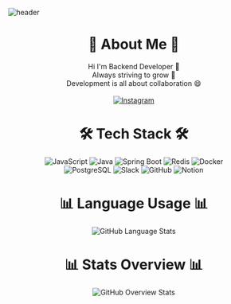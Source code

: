 ![header](https://capsule-render.vercel.app/api?type=rounded&color=gradient&text=%20ChoeEuiSeung%20Develop%20&height=300&fontSize=65&textBg=true)


<div align="center"><h1>🎳 About Me 🎳</h1></div>
<p align="center">
  Hi I'm Backend Developer 👋<br />
  Always striving to grow 💬<br />
  Development is all about collaboration 😄<br /><br />
  <a href="https://www.instagram.com/sseung_._92" target="_blank">
    <img src="https://img.shields.io/badge/Instagram-%23E4405F?style=flat-square&logo=instagram&logoColor=white" alt="Instagram" />
  </a>
</p>


<div align="center"><h1>🛠 Tech Stack 🛠</h1></div>
<p align="center">
  <img src="https://img.shields.io/badge/JavaScript-333333?style=flat-square&logo=javascript&logoColor=F7DF1E" alt="JavaScript" />
  <img src="https://img.shields.io/badge/Java-007396?style=flat-square&logo=java&logoColor=white" alt="Java" />
  <img src="https://img.shields.io/badge/Spring%20Boot-6DB33F?style=flat-square&logo=springboot&logoColor=white" alt="Spring Boot" />
  <img src="https://img.shields.io/badge/Redis-D92B2B?style=flat-square&logo=redis&logoColor=white" alt="Redis" />
  <img src="https://img.shields.io/badge/Docker-2496ED?style=flat-square&logo=docker&logoColor=white" alt="Docker" />
  <br />
  <img src="https://img.shields.io/badge/PostgreSQL-336791?style=flat-square&logo=postgresql&logoColor=white" alt="PostgreSQL" />
  <img src="https://img.shields.io/badge/Slack-4A154B?style=flat-square&logo=slack&logoColor=white" alt="Slack" />
  <img src="https://img.shields.io/badge/GitHub-181717?style=flat-square&logo=github&logoColor=white" alt="GitHub" />
  <img src="https://img.shields.io/badge/Notion-000000?style=flat-square&logo=notion&logoColor=white" alt="Notion" />
</p>


<h1 align="center">📊 Language Usage 📊</h1>

<p align="center">
  <img src="https://raw.githubusercontent.com/eschoeDeveloper/github-stats-transparent/output/generated/languages.svg" alt="GitHub Language Stats" />
</p>

<h1 align="center">📊 Stats Overview 📊</h1>

<p align="center">
  <img src="https://raw.githubusercontent.com/eschoeDeveloper/github-stats-transparent/output/generated/overview.svg" alt="GitHub Overview Stats" />
</p>
